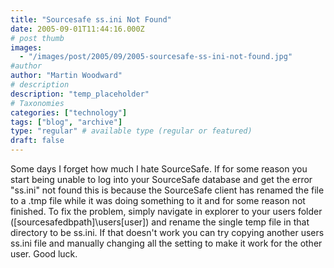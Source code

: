 ```yaml
---
title: "Sourcesafe ss.ini Not Found"
date: 2005-09-01T11:44:16.000Z
# post thumb
images:
  - "/images/post/2005/09/2005-sourcesafe-ss-ini-not-found.jpg"
#author
author: "Martin Woodward"
# description
description: "temp_placeholder"
# Taxonomies
categories: ["technology"]
tags: ["blog", "archive"]
type: "regular" # available type (regular or featured)
draft: false
---
```

Some days I forget how much I hate SourceSafe.  If for some reason you start being unable to log into your SourceSafe database and get the error "ss.ini" not found this is because the SourceSafe client has renamed the file to a .tmp file while it was doing something to it and for some reason not finished.  To fix the problem, simply navigate in explorer to your users folder ([sourcesafedbpath]\users\[user]) and rename the single temp file in that directory to be ss.ini.  If that doesn't work you can try copying another users ss.ini file and manually changing all the setting to make it work for the other user.  Good luck.
